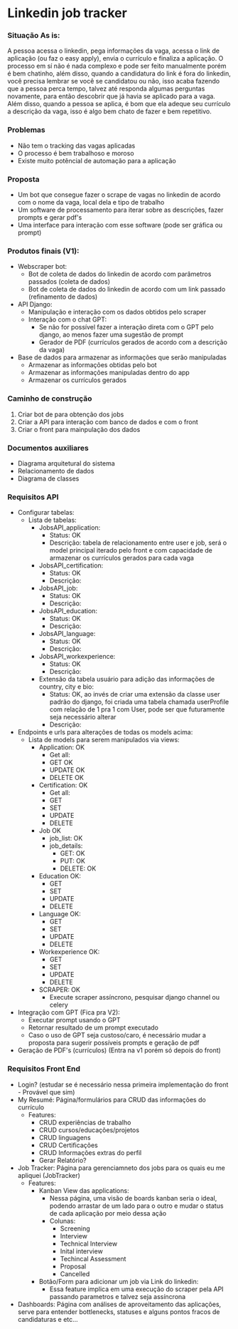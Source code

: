 # Linkedin job tracker


### Situação As is:
A pessoa acessa o linkedin, pega informações da vaga, acessa o link de aplicação (ou faz o easy apply), envia o currículo e finaliza a aplicação. O processo em sí não é nada complexo e pode ser feito manualmente porém é bem chatinho, além disso, quando a candidatura do link é fora do linkedin, você precisa lembrar se você se candidatou ou não, isso acaba fazendo que a pessoa perca tempo, talvez até responda algumas perguntas novamente, para então descobrir que já havia se aplicado para a vaga. Além disso, quando a pessoa se aplica, é bom que ela adeque seu currículo a descrição da vaga, isso é algo bem chato de fazer e bem repetitivo.

### Problemas
- Não tem o tracking das vagas aplicadas
- O processo é bem trabalhoso e moroso
- Existe muito potêncial de automação para a aplicação

### Proposta
- Um bot que consegue fazer o scrape de vagas no linkedin de acordo com o nome da vaga, local dela e tipo de trabalho
- Um software de processamento para iterar sobre as descrições, fazer prompts e gerar pdf's
- Uma interface para interação com esse software (pode ser gráfica ou prompt)

### Produtos finais (V1):
- Webscraper bot:
  - Bot de coleta de dados do linkedin de acordo com parâmetros passados (coleta de dados)
  - Bot de coleta de dados do linkedin de acordo com um link passado (refinamento de dados)
- API Django:
  - Manipulação e interação com os dados obtidos pelo scraper
  - Interação com o chat GPT:
    - Se não for possível fazer a interação direta com o GPT pelo django, ao menos fazer uma sugestão de prompt
    - Gerador de PDF (currículos gerados de acordo com a descrição da vaga)
- Base de dados para armazenar as informações que serão manipuladas
  - Armazenar as informações obtidas pelo bot
  - Armazenar as informações manipuladas dentro do app
  - Armazenar os currículos gerados
### Caminho de construção
1. Criar bot de para obtenção dos jobs
2. Criar a API para interação com banco de dados e com o front
3. Criar o front para mainpulação dos dados

### Documentos auxiliares
- Diagrama arquitetural do sistema
- Relacionamento de dados
- Diagrama de classes

### Requisitos API
- Configurar tabelas:
  - Lista de tabelas:
    - JobsAPI_application:
      - Status: OK
      - Descrição: tabela de relacionamento entre user e job, será o model principal iterado pelo front e com capacidade de armazenar os currículos gerados para cada vaga
    - JobsAPI_certification:
      - Status: OK
      - Descrição:
    - JobsAPI_job:
      - Status: OK
      - Descrição:
    - JobsAPI_education:
      - Status: OK
      - Descrição:
    - JobsAPI_language:
      - Status: OK
      - Descrição:
    - JobsAPI_workexperience:
      - Status: OK
      - Descrição:
    - Extensão da tabela usuário para adição das informações de country, city e bio:
      - Status: OK, ao invés de criar uma extensão da classe user padrão do django, foi criada uma tabela chamada userProfile com relação de 1 pra 1 com User, pode ser que futuramente seja necessário alterar
      - Descrição:
- Endpoints e urls para alterações de todas os models acima:
  - Lista de models para serem manipulados via views:
    - Application: OK
      - Get all:
      - GET OK
      - UPDATE OK
      - DELETE OK
    - Certification: OK
      - Get all:
      - GET
      - SET
      - UPDATE
      - DELETE
    - Job OK
      - job_list: OK
      - job_details:
        - GET: OK
        - PUT: OK
        - DELETE: OK
    - Education OK:
      - GET
      - SET
      - UPDATE
      - DELETE
    - Language OK:
      - GET
      - SET
      - UPDATE
      - DELETE
    - Workexperience OK:
      - GET
      - SET
      - UPDATE
      - DELETE
    - SCRAPER: OK
      - Execute scraper assíncrono, pesquisar django channel ou celery
- Integração com GPT (Fica pra V2):
  - Executar prompt usando o GPT
  - Retornar resultado de um prompt executado
  - Caso o uso de GPT seja custoso/caro, é necessário mudar a proposta para sugerir possíveis prompts e geração de pdf
- Geração de PDF's (currículos) (Entra na v1 porém só depois do front)

### Requisitos Front End
- Login? (estudar se é necessário nessa primeira implementação do front - Provável que sim)
- My Resumé: Página/formulários para CRUD das informações do currículo
  - Features:
    - CRUD experiências de trabalho
    - CRUD cursos/educações/projetos
    - CRUD linguagens
    - CRUD Certificações
    - CRUD Informações extras do perfil
    - Gerar Relatório?
- Job Tracker: Página para gerenciamneto dos jobs para os quais eu me apliquei (JobTracker)
  - Features:
    - Kanban View das applications:
      - Nessa página, uma visão de boards kanban seria o ideal, podendo arrastar de um lado para o outro e mudar o status de cada aplicação por meio dessa ação
      - Colunas:
        - Screening
        - Interview
        - Technical Interview
        - Inital interview
        - Techincal Assessment
        - Proposal
        - Cancelled
    - Botão/Form para adicionar um job via Link do linkedin:
      - Essa feature implica em uma execução do scraper pela API passando parametros e talvez seja assíncrona
- Dashboards: Página com análises de aproveitamento das aplicações, serve para entender bottlenecks, statuses e alguns pontos fracos de candidaturas e etc...
